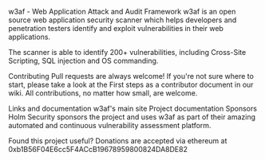 w3af - Web Application Attack and Audit Framework
w3af is an open source web application security scanner which helps developers and penetration testers identify and exploit vulnerabilities in their web applications.

The scanner is able to identify 200+ vulnerabilities, including Cross-Site Scripting, SQL injection and OS commanding.

Contributing
Pull requests are always welcome! If you're not sure where to start, please take a look at the First steps as a contributor document in our wiki. All contributions, no matter how small, are welcome.

Links and documentation
w3af's main site
Project documentation
Sponsors
Holm Security sponsors the project and uses w3af as part of their amazing automated and continuous vulnerability assessment platform.

Found this project useful? Donations are accepted via ethereum at 0xb1B56F04E6cc5F4ACcB19678959800824DA8DE82

